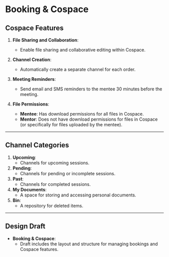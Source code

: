 # Booking & Cospace

## Cospace Features
1. **File Sharing and Collaboration**:
   - Enable file sharing and collaborative editing within Cospace.

2. **Channel Creation**:
   - Automatically create a separate channel for each order.

3. **Meeting Reminders**:
   - Send email and SMS reminders to the mentee 30 minutes before the meeting.

4. **File Permissions**:
   - **Mentee**: Has download permissions for all files in Cospace.
   - **Mentor**: Does not have download permissions for files in Cospace (or specifically for files uploaded by the mentee).

---

## Channel Categories
1. **Upcoming**:
   - Channels for upcoming sessions.
2. **Pending**:
   - Channels for pending or incomplete sessions.
3. **Past**:
   - Channels for completed sessions.
4. **My Documents**:
   - A space for storing and accessing personal documents.
5. **Bin**:
   - A repository for deleted items.

---

## Design Draft
- **Booking & Cospace**:
  - Draft includes the layout and structure for managing bookings and Cospace features.
